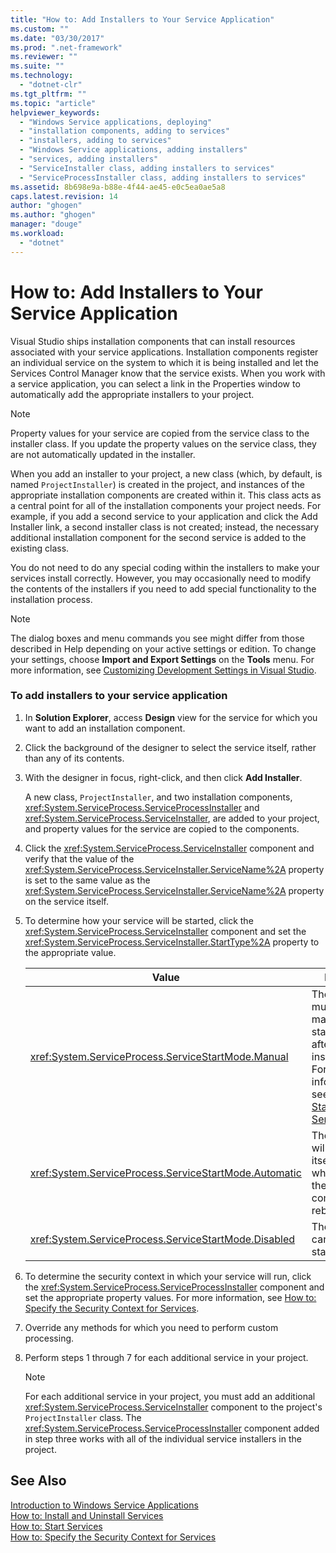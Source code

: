 ```yaml
---
title: "How to: Add Installers to Your Service Application"
ms.custom: ""
ms.date: "03/30/2017"
ms.prod: ".net-framework"
ms.reviewer: ""
ms.suite: ""
ms.technology: 
  - "dotnet-clr"
ms.tgt_pltfrm: ""
ms.topic: "article"
helpviewer_keywords: 
  - "Windows Service applications, deploying"
  - "installation components, adding to services"
  - "installers, adding to services"
  - "Windows Service applications, adding installers"
  - "services, adding installers"
  - "ServiceInstaller class, adding installers to services"
  - "ServiceProcessInstaller class, adding installers to services"
ms.assetid: 8b698e9a-b88e-4f44-ae45-e0c5ea0ae5a8
caps.latest.revision: 14
author: "ghogen"
ms.author: "ghogen"
manager: "douge"
ms.workload: 
  - "dotnet"
---
```

# How to: Add Installers to Your Service Application
Visual Studio ships installation components that can install resources associated with your service applications. Installation components register an individual service on the system to which it is being installed and let the Services Control Manager know that the service exists. When you work with a service application, you can select a link in the Properties window to automatically add the appropriate installers to your project.  
  
> [!NOTE]
>  Property values for your service are copied from the service class to the installer class. If you update the property values on the service class, they are not automatically updated in the installer.  
  
 When you add an installer to your project, a new class (which, by default, is named `ProjectInstaller`) is created in the project, and instances of the appropriate installation components are created within it. This class acts as a central point for all of the installation components your project needs. For example, if you add a second service to your application and click the Add Installer link, a second installer class is not created; instead, the necessary additional installation component for the second service is added to the existing class.  
  
 You do not need to do any special coding within the installers to make your services install correctly. However, you may occasionally need to modify the contents of the installers if you need to add special functionality to the installation process.  
  
> [!NOTE]
>  The dialog boxes and menu commands you see might differ from those described in Help depending on your active settings or edition. To change your settings, choose **Import and Export Settings** on the **Tools** menu. For more information, see [Customizing Development Settings in Visual Studio](http://msdn.microsoft.com/library/22c4debb-4e31-47a8-8f19-16f328d7dcd3).  
  
### To add installers to your service application  
  
1.  In **Solution Explorer**, access **Design** view for the service for which you want to add an installation component.  
  
2.  Click the background of the designer to select the service itself, rather than any of its contents.  
  
3.  With the designer in focus, right-click, and then click **Add Installer**.  
  
     A new class, `ProjectInstaller`, and two installation components, <xref:System.ServiceProcess.ServiceProcessInstaller> and <xref:System.ServiceProcess.ServiceInstaller>, are added to your project, and property values for the service are copied to the components.  
  
4.  Click the <xref:System.ServiceProcess.ServiceInstaller> component and verify that the value of the <xref:System.ServiceProcess.ServiceInstaller.ServiceName%2A> property is set to the same value as the <xref:System.ServiceProcess.ServiceInstaller.ServiceName%2A> property on the service itself.  
  
5.  To determine how your service will be started, click the <xref:System.ServiceProcess.ServiceInstaller> component and set the <xref:System.ServiceProcess.ServiceInstaller.StartType%2A> property to the appropriate value.  
  
    |Value|Result|  
    |-----------|------------|  
    |<xref:System.ServiceProcess.ServiceStartMode.Manual>|The service must be manually started after installation. For more information, see [How to: Start Services](../../../docs/framework/windows-services/how-to-start-services.md).|  
    |<xref:System.ServiceProcess.ServiceStartMode.Automatic>|The service will start by itself whenever the computer reboots.|  
    |<xref:System.ServiceProcess.ServiceStartMode.Disabled>|The service cannot be started.|  
  
6.  To determine the security context in which your service will run, click the <xref:System.ServiceProcess.ServiceProcessInstaller> component and set the appropriate property values. For more information, see [How to: Specify the Security Context for Services](../../../docs/framework/windows-services/how-to-specify-the-security-context-for-services.md).  
  
7.  Override any methods for which you need to perform custom processing.  
  
8.  Perform steps 1 through 7 for each additional service in your project.  
  
    > [!NOTE]
    >  For each additional service in your project, you must add an additional <xref:System.ServiceProcess.ServiceInstaller> component to the project's `ProjectInstaller` class. The <xref:System.ServiceProcess.ServiceProcessInstaller> component added in step three works with all of the individual service installers in the project.  
  
## See Also  
 [Introduction to Windows Service Applications](../../../docs/framework/windows-services/introduction-to-windows-service-applications.md)  
 [How to: Install and Uninstall Services](../../../docs/framework/windows-services/how-to-install-and-uninstall-services.md)  
 [How to: Start Services](../../../docs/framework/windows-services/how-to-start-services.md)  
 [How to: Specify the Security Context for Services](../../../docs/framework/windows-services/how-to-specify-the-security-context-for-services.md)
